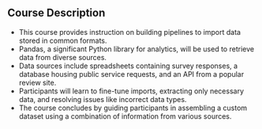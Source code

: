## Course Description

- This course provides instruction on building pipelines to import data stored in common formats.
- Pandas, a significant Python library for analytics, will be used to retrieve data from diverse sources.
- Data sources include spreadsheets containing survey responses, a database housing public service requests, and an API from a popular review site.
- Participants will learn to fine-tune imports, extracting only necessary data, and resolving issues like incorrect data types.
- The course concludes by guiding participants in assembling a custom dataset using a combination of information from various sources.
